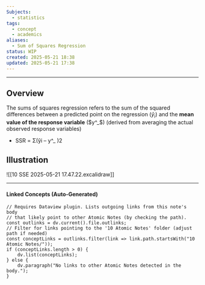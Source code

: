 ```yaml
---
Subjects:
  - statistics
tags:
  - concept
  - academics
aliases:
  - Sum of Squares Regression
status: WIP
created: 2025-05-21 18:38
updated: 2025-05-21 17:38
---
```

---
## Overview
The sums of squares regression refers to the sum of the squared differences between a predicted point on the regression ($ŷ_i$) and the **mean value of the response variable** ($y^_$) (derived from averaging the actual observed response variables) 

- SSR = Σ(ŷi – y^_ )2
## Illustration
![[10 SSE 2025-05-21 17.47.22.excalidraw]]

---
#### Linked Concepts (Auto-Generated)
```dataviewjs
// Requires Dataview plugin. Lists outgoing links from this note's body
// that likely point to other Atomic Notes (by checking the path).
const outlinks = dv.current().file.outlinks;
// Filter for links pointing to the '10 Atomic Notes' folder (adjust path if needed)
const conceptLinks = outlinks.filter(link => link.path.startsWith("10 Atomic Notes/"));
if (conceptLinks.length > 0) {
    dv.list(conceptLinks);
} else {
    dv.paragraph("No links to other Atomic Notes detected in the body.");
}
```



